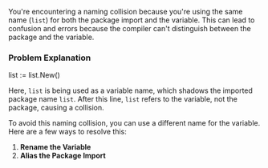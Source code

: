 You're encountering a naming collision because you're using the same name (`list`) for both the package import and the variable. This can lead to confusion and errors because the compiler can't distinguish between the package and the variable.

### Problem Explanation


list := list.New()


Here, `list` is being used as a variable name, which shadows the imported package name `list`. After this line, `list` refers to the variable, not the package, causing a collision.

To avoid this naming collision, you can use a different name for the variable. Here are a few ways to resolve this:

1. **Rename the Variable**
2. **Alias the Package Import**
